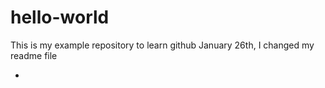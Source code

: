 # hello-world
This is my example repository to learn github
January 26th, I changed my readme file


-
